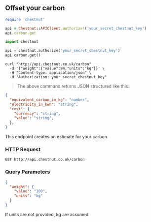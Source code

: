 ## Offset your carbon

```ruby
require 'chestnut'

api = Chestnut::APIClient.authorize!('your_secret_chestnut_key')
api.carbon.get
```

```python
import chestnut

api = chestnut.authorize('your_secret_chestnut_key')
api.carbon.get()
```

```shell
curl "http://api.chestnut.co.uk/carbon"
  -d '{"weight":{"value":94,"units":"kg"}}' \
  -H "Content-type: application/json" \
  -H "Authorization: your_secret_chestnut_key"
```

<!-- ```javascript
const chestnut = require('chestnut');

let api = chestnut.authorize('your_secret_chestnut_key');
let carbon = api.carbon.get();
``` -->

> The above command returns JSON structured like this:

```json
{
  "equivalent_carbon_in_kg": "number",
  "electricity_in_kwh": "string",
  "cost": {
    "currency": "string",
    "value": "string",
  },
}
```

This endpoint creates an estimate for your carbon

### HTTP Request

`GET http://api.chestnut.co.uk/carbon`

### Query Parameters

<div class="center-column"></div>

```json
{
  "weight": {
    "value": "100",
    "units": "kg"
  }
}
```


<aside class="success">
If units are not provided, kg are assumed
</aside>

